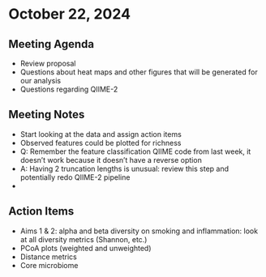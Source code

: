 # October 22, 2024

## Meeting Agenda
- Review proposal
- Questions about heat maps and other figures that will be generated for our analysis
- Questions regarding QIIME-2

## Meeting Notes
- Start looking at the data and assign action items
- Observed features could be plotted for richness
- Q: Remember the feature classification QIIME code from last week, it doesn’t work because it doesn’t have a reverse option
- A: Having 2 truncation lengths is unusual: review this step and potentially redo QIIME-2 pipeline
- 

## Action Items
- Aims 1 & 2: alpha and beta diversity on smoking and inflammation: look at all diversity metrics (Shannon, etc.)
- PCoA plots (weighted and unweighted)
- Distance metrics 
- Core microbiome
